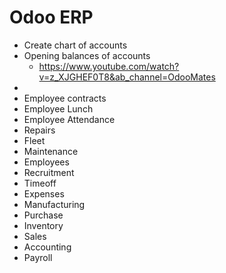 # Odoo ERP

- Create chart of accounts
- Opening balances of accounts
    - https://www.youtube.com/watch?v=z_XJGHEF0T8&ab_channel=OdooMates
- 
- Employee contracts
- Employee Lunch
- Employee Attendance
- Repairs
- Fleet
- Maintenance
- Employees
- Recruitment
- Timeoff
- Expenses
- Manufacturing
- Purchase
- Inventory
- Sales
- Accounting
- Payroll

